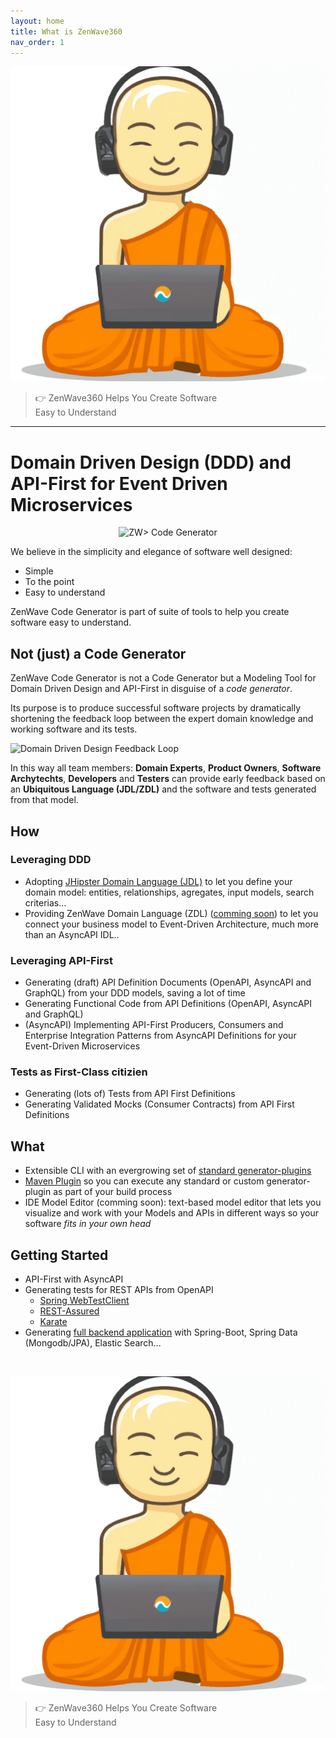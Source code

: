 ```yaml
---
layout: home
title: What is ZenWave360
nav_order: 1
---
```


<div class="budha-blockquote">
    <img src="resources/laptop-budha.png" alt="ZenWave Programmer">
    <blockquote> <p>👉 ZenWave360 Helps You Create Software<br/> Easy to Understand</p> </blockquote>
</div>
<hr/>

<h1 class="home-h1">
Domain Driven Design (DDD) and API-First for Event Driven Microservices
</h1>


<p align="center">
  <img src="https://raw.githubusercontent.com/ZenWave360/zenwave-code-generator/main/docs/logos/code-generator-logo-light.svg#gh-light-mode-only" alt="ZW> Code Generator" />
</p>

We believe in the <span class="tag-cloud">simplicity</span> and <span class="tag-cloud">elegance</span> of <span class="tag-cloud">software well designed</span>:

<ul class="check"> 
    <li>Simple</li>
    <li>To the point</li>
    <li>Easy to understand</li>
</ul>

<span class="tag-cloud">ZenWave Code Generator</span> is part of suite of tools to help you create software easy to understand.

## Not (just) a Code Generator

ZenWave Code Generator is not a Code Generator but a <span class="tag-cloud">Modeling Tool</span> for Domain Driven Design and API-First in disguise of a _code generator_.

Its purpose is to produce successful software projects by <span class="tag-cloud">dramatically shortening the feedback loop</span> between the expert domain knowledge and working software and its tests.

![Domain Driven Design Feedback Loop](https://zenwave360.github.io/zenwave-code-generator/docs/ZenWave-360-DDD-Feedback-Loop-with-ZW-Products.excalidraw.svg)

In this way all team members: **Domain Experts**, **Product Owners**, **Software Archytechts**, **Developers** and **Testers** can provide early feedback based on an **Ubiquitous Language (JDL/ZDL)** and the software and tests generated from that model.
  
<div class="check"  markdown="1">

## How

### Leveraging <span class="tag-cloud">DDD</span>

- Adopting [JHipster Domain Language (JDL)](https://www.jhipster.tech/jdl/intro) to let you define your domain model: entities, relationships, agregates, input models, search criterias...
- Providing ZenWave Domain Language (<span class="tag-cloud">ZDL</span>) ([comming soon](https://github.com/ZenWave360/zenwave-code-generator/blob/main/zenwave-code-generator-test-resources/src/main/resources/io/zenwave360/generator/resources/jdl/orders-model-eda-idl.jdl)) to let you connect your business model to Event-Driven Architecture, much more than an AsyncAPI IDL..

### Leveraging <span class="tag-cloud">API-First</span>

- Generating (draft) API Definition Documents (OpenAPI, AsyncAPI and GraphQL) from your DDD models, saving a lot of time
- Generating Functional Code from API Definitions (OpenAPI, AsyncAPI and GraphQL)
- (AsyncAPI) Implementing API-First Producers, Consumers and Enterprise Integration Patterns from AsyncAPI Definitions for your Event-Driven Microservices

### <span class="tag-cloud">Tests as First-Class</span> citizien

- Generating (lots of) Tests from API First Definitions
- Generating Validated Mocks (Consumer Contracts) from API First Definitions

## What

- Extensible CLI with an evergrowing set of [standard generator-plugins](ZenWave-Code-Generator/CLI#list-of-available-plugins)
- [Maven Plugin](ZenWave-Code-Generator/Maven-Plugin) so you can execute any standard or custom generator-plugin as part of your build process
- IDE Model Editor (comming soon): text-based model editor that lets you visualize and work with your Models and APIs in different ways so your software _fits in your own head_

</div>

## Getting Started

- API-First with AsyncAPI
- Generating tests for REST APIs from OpenAPI
  - [Spring WebTestClient](https://zenwave360.github.io/zenwave-code-generator/plugins/openapi-spring-webtestclient/)
  - [REST-Assured](https://zenwave360.github.io/zenwave-code-generator/plugins/openapi-rest-assured/)
  - [Karate](https://github.com/ZenWave360/karate-ide)
- Generating [full backend application](https://zenwave360.github.io/zenwave-code-generator/) with Spring-Boot, Spring Data (Mongodb/JPA), Elastic Search...

<p>&nbsp;</p>
<div class="budha-blockquote">
    <img src="resources/laptop-budha.png" alt="ZenWave Programmer">
    <blockquote> <p>👉 ZenWave360 Helps You Create Software<br/> Easy to Understand</p> </blockquote>
</div>